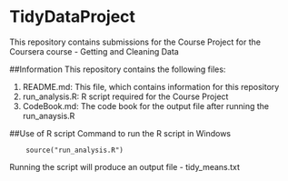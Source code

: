 # TidyDataProject
This repository contains submissions for the Course Project for the Coursera course - Getting and Cleaning Data

##Information
This repository contains the following files:
1. README.md: This file, which contains information for this repository
2. run_analysis.R: R script required for the Course Project
3. CodeBook.md: The code book for the output file after running the run_anaysis.R

##Use of R script
Command to run the R script in Windows
```
    source("run_analysis.R")
```
Running the script will produce an output file - tidy_means.txt
